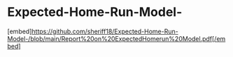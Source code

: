 # Expected-Home-Run-Model-

[embed]https://github.com/sheriff18/Expected-Home-Run-Model-/blob/main/Report%20on%20ExpectedHomerun%20Model.pdf[/embed]
